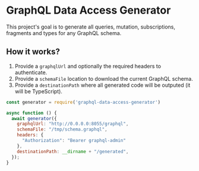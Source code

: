 # GraphQL Data Access Generator

This project's goal is to generate all queries, mutation, subscriptions, fragments and types for any GraphQL schema.

## How it works? 

1. Provide a `graphqlUrl` and optionally the required headers to authenticate. 
2. Provide a `schemaFile` location to download the current GraphQL schema.
3. Provide a `destinationPath` where all generated code will be outputed (it will be TypeScript). 

```js
const generator = require('graphql-data-access-generator')

async function () {
  await generator({
    graphqlUrl: "http://0.0.0.0:8055/graphql",
    schemaFile: "/tmp/schema.graphql",
    headers: { 
      "Authorization": "Bearer graphql-admin" 
    },
    destinationPath: __dirname + "/generated",
  });
}
```
